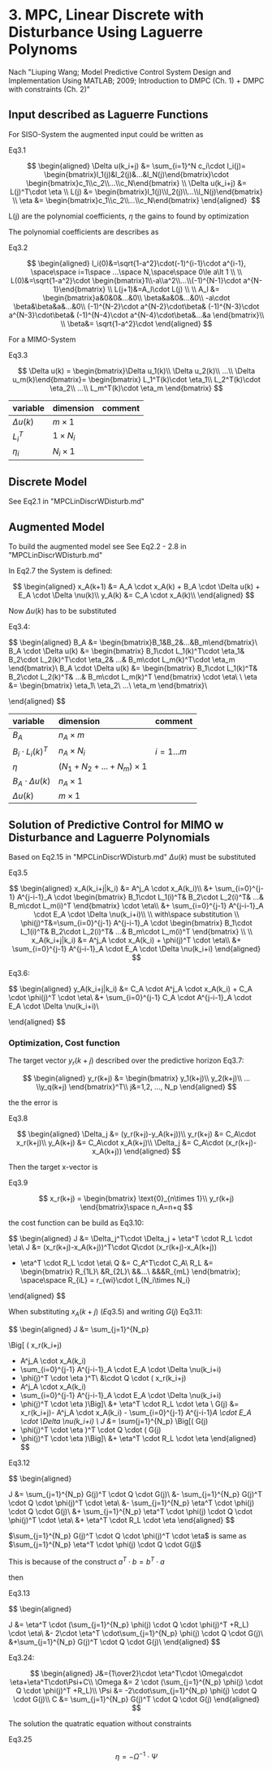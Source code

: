 # 3. MPC, Linear Discrete with  Disturbance Using Laguerre Polynoms

Nach  "Liuping Wang; Model Predictive Control System Design and Implementation Using MATLAB; 2009; Introduction to DMPC (Ch. 1) +  DMPC with constraints (Ch. 2)"

## Input described as Laguerre Functions

For SISO-System the augmented input could be written as

Eq3.1

$$
\begin{aligned}
\Delta u(k_i+j) &= \sum_{i=1}^N c_i\cdot l_i(j)=
\begin{bmatrix}l_1(j)&l_2(j)&...&l_N(j)\end{bmatrix}\cdot
\begin{bmatrix}c_1\\c_2\\...\\c_N\end{bmatrix}
\\
\Delta u(k_i+j) &= L(j)^T\cdot \eta
\\
L(j) &= \begin{bmatrix}l_1(j)\\l_2(j)\\...\\l_N(j)\end{bmatrix}
\\
\eta &= \begin{bmatrix}c_1\\c_2\\...\\c_N\end{bmatrix}
\end{aligned} 
$$

L(j) are the polynomial coefficients, $\eta$ the gains to found by optimization 

The polynomial coefficients are describes as 

Eq3.2

$$
\begin{aligned}
l_i(0)&=\sqrt{1-a^2}\cdot(-1)^{i-1}\cdot a^{i-1},
 \space\space i=1\space ...\space N,\space\space 0\le a\lt 1
\\
\\
L(0)&=\sqrt{1-a^2}\cdot
\begin{bmatrix}1\\-a\\a^2\\...\\(-1)^{N-1}\cdot a^{N-1}\end{bmatrix}
\\
L(j+1)&=A_l\cdot L(j)
\\
\\
A_l &= \begin{bmatrix}a&0&0&...&0\\
                      \beta&a&0&...&0\\
                      -a\cdot \beta&\beta&a&...&0\\
                      (-1)^{N-2}\cdot a^{N-2}\cdot\beta&
                      (-1)^{N-3}\cdot a^{N-3}\cdot\beta&
                      (-1)^{N-4}\cdot a^{N-4}\cdot\beta&...&a
       \end{bmatrix}\\
\\
\beta&= \sqrt{1-a^2}\cdot
\end{aligned}
$$

For a MIMO-System

Eq3.3

$$
\Delta u(k) = \begin{bmatrix}\Delta u_1(k)\\
                             \Delta u_2(k)\\
                             ...\\
                             \Delta u_m(k)\end{bmatrix}=
\begin{bmatrix}
L_1^T(k)\cdot \eta_1\\
L_2^T(k)\cdot \eta_2\\
...\\
L_m^T(k)\cdot \eta_m
\end{bmatrix}
$$

| variable      | dimension     | comment |
| ------------- | ------------- | ------- |
| $\Delta u(k)$ | $m\times 1$   |         |
| $L_i^T$       | $1\times N_i$ |         |
| $\eta_i$      | $N_i\times 1$ |         |

## Discrete Model

See Eq2.1 in "MPCLinDiscrWDisturb.md"

## Augmented Model

To build the augmented model see See Eq2.2 - 2.8 in "MPCLinDiscrWDisturb.md"

In Eq2.7 the System is defined:

$$
\begin{aligned}
  x_A(k+1) &= A_A \cdot x_A(k) + B_A \cdot \Delta u(k)
            + E_A \cdot \Delta \nu(k)\\
  y_A(k)   &= C_A \cdot x_A(k)\\
\end{aligned}
$$

Now $\Delta u(k)$ has to be substituted

Eq3.4:

$$
\begin{aligned}
  B_A &= \begin{bmatrix}B_1&B_2&...&B_m\end{bmatrix}\\
  B_A \cdot \Delta u(k) &= 
  \begin{bmatrix}
    B_1\cdot L_1(k)^T\cdot \eta_1&
    B_2\cdot L_2(k)^T\cdot \eta_2&
    ...&
    B_m\cdot L_m(k)^T\cdot \eta_m
  \end{bmatrix}\\
  B_A \cdot \Delta u(k) &= 
  \begin{bmatrix}
    B_1\cdot L_1(k)^T&
    B_2\cdot L_2(k)^T&
    ...&
    B_m\cdot L_m(k)^T
  \end{bmatrix}
\cdot \eta\\
\\
\eta &= 
  \begin{bmatrix}
    \eta_1\\
    \eta_2\\
    ...\\
    \eta_m
  \end{bmatrix}\\

\end{aligned}
$$

| variable              | dimension                   | comment   |
|:--------------------- |:--------------------------- | --------- |
| $B_A$                 | $n_A\times m$               |           |
| $B_i\cdot L_i(k)^T$   | $n_A\times N_i$             | $i=1...m$ |
| $\eta$                | $(N_1+N_2+...+N_m)\times 1$ |           |
| $B_A\cdot\Delta u(k)$ | $n_A \times 1$              |           |
| $\Delta u(k)$         | $m \times 1$                |           |

## Solution of Predictive Control for MIMO w Disturbance and Laguerre Polynomials

Based on Eq2.15 in "MPCLinDiscrWDisturb.md" $\Delta u(k)$ must be substituted

Eq3.5

$$
\begin{aligned}
x_A(k_i+j|k_i) &= A^j_A \cdot x_A(k_i)\\
&+ \sum_{i=0}^{j-1} A^{j-i-1}_A \cdot
\begin{bmatrix}
    B_1\cdot L_1(i)^T&
    B_2\cdot L_2(i)^T&
    ...&
    B_m\cdot L_m(i)^T
\end{bmatrix} \cdot \eta\\
&+ \sum_{i=0}^{j-1} A^{j-i-1}_A \cdot E_A \cdot \Delta \nu(k_i+i)\\
\\ with\space substitution
\\ 
\phi(j)^T&=\sum_{i=0}^{j-1} A^{j-i-1}_A \cdot
\begin{bmatrix}
    B_1\cdot L_1(i)^T&
    B_2\cdot L_2(i)^T&
    ...&
    B_m\cdot L_m(i)^T
\end{bmatrix}
\\
\\
x_A(k_i+j|k_i) &= A^j_A \cdot x_A(k_i) + \phi(j)^T \cdot \eta\\
&+ \sum_{i=0}^{j-1} A^{j-i-1}_A \cdot E_A \cdot \Delta \nu(k_i+i)
\end{aligned}
$$

Eq3.6:

$$
\begin{aligned}
y_A(k_i+j|k_i) &= C_A \cdot A^j_A \cdot x_A(k_i) + C_A \cdot \phi(j)^T \cdot \eta\\
&+ \sum_{i=0}^{j-1} C_A \cdot A^{j-i-1}_A \cdot E_A \cdot \Delta \nu(k_i+i)\\

\end{aligned}
$$

### Optimization, Cost function

The target vector $y_r(k+j)$ described over the predictive horizon
Eq3.7:

$$
\begin{aligned}
  y_r(k+j) &= 
  \begin{bmatrix}
    y_1(k+j)\\ y_2(k+j)\\ ... \\y_q(k+j)
 \end{bmatrix}^T\\
 j&=1,2, ..., N_p
\end{aligned}
$$

the the error is

Eq3.8

$$
\begin{aligned}
\Delta_j &= (y_r(k+j)-y_A(k+j))\\
y_r(k+j) &= C_A\cdot x_r(k+j)\\
y_A(k+j) &= C_A\cdot x_A(k+j)\\
\Delta_j &= C_A\cdot (x_r(k+j)-x_A(k+j))
\end{aligned}
$$

Then the target x-vector is

Eq3.9

$$
x_r(k+j) = \begin{bmatrix}
\text{0}_{n\times 1}\\
y_r(k+j)
\end{bmatrix}\space n_A=n+q
$$

the cost function can be build as
Eq3.10:

$$
\begin{aligned}
J &= \Delta_j^T\cdot \Delta_j  + \eta^T \cdot R_L \cdot \eta\\
J &= (x_r(k+j)-x_A(k+j))^T\cdot Q\cdot (x_r(k+j)-x_A(k+j))  
   + \eta^T \cdot R_L \cdot \eta\\
Q &= C_A^T\cdot C_A\\
R_L &= \begin{bmatrix}
R_{1L}\\
&R_{2L}\\
&&...\\
&&&R_{mL}
\end{bmatrix}; \space\space R_{iL} = r_{wi}\cdot I_{N_i\times N_i}

\end{aligned}
$$

When substituting $x_A(k+j)$ ($Eq3.5$) and writing $G(j)$
Eq3.11:

$$
\begin{aligned}
J &= \sum_{j=1}^{N_p}

\Big[ (  x_r(k_i+j) 
- A^j_A \cdot x_A(k_i) 
- \sum_{i=0}^{j-1} A^{j-i-1}_A \cdot E_A \cdot \Delta \nu(k_i+i)
- \phi(j)^T \cdot \eta
)^T\\
&\cdot Q \cdot 
(  x_r(k_i+j) 
- A^j_A \cdot x_A(k_i) 
- \sum_{i=0}^{j-1} A^{j-i-1}_A \cdot E_A \cdot \Delta \nu(k_i+i)
- \phi(j)^T \cdot \eta
)\Big]\\
&+ \eta^T \cdot R_L \cdot \eta
\\
G(j) &= x_r(k_i+j)- A^j_A \cdot x_A(k_i) - \sum_{i=0}^{j-1} A^{j-i-1}_A \cdot E_A \cdot \Delta \nu(k_i+i)
\\
J &= \sum_{j=1}^{N_p}
\Big[(  G(j)
- \phi(j)^T \cdot \eta
)^T
\cdot Q \cdot 
(  G(j)
- \phi(j)^T \cdot \eta
)\Big]\\
&+ \eta^T \cdot R_L \cdot \eta
\end{aligned}
$$

Eq3.12

$$
\begin{aligned}

J &= \sum_{j=1}^{N_p} G(j)^T \cdot Q \cdot G(j)\\ 
&- \sum_{j=1}^{N_p} G(j)^T \cdot Q \cdot \phi(j)^T \cdot \eta\\ 
&- \sum_{j=1}^{N_p} \eta^T \cdot \phi(j) \cdot Q \cdot G(j)\\
&+ \sum_{j=1}^{N_p} \eta^T \cdot \phi(j) \cdot Q \cdot \phi(j)^T \cdot \eta\\ 
&+ \eta^T \cdot R_L \cdot \eta
\end{aligned}
$$

$\sum_{j=1}^{N_p} G(j)^T \cdot Q \cdot \phi(j)^T \cdot \eta$ is same as $\sum_{j=1}^{N_p} \eta^T \cdot \phi(j) \cdot Q \cdot G(j)$  

This is because of the construct $a^T\cdot b = b^T \cdot a$

then

Eq3.13

$$
\begin{aligned}

J &= \eta^T \cdot (\sum_{j=1}^{N_p} 
     \phi(j) \cdot Q \cdot \phi(j)^T +R_L) \cdot \eta\\
  &- 2\cdot \eta^T \cdot\sum_{j=1}^{N_p}  \phi(j) \cdot Q \cdot G(j)\\
&+\sum_{j=1}^{N_p} G(j)^T \cdot Q \cdot G(j)\\ 
\end{aligned}
$$

Eq3.24:

$$
\begin{aligned}
J&={1\over2}\cdot \eta^T\cdot \Omega\cdot \eta+\eta^T\cdot\Psi+C\\
\Omega &= 2 \cdot (\sum_{j=1}^{N_p} 
     \phi(j) \cdot Q \cdot \phi(j)^T +R_L)\\
\Psi &= -2\cdot\sum_{j=1}^{N_p}  \phi(j) \cdot Q \cdot G(j)\\
C &= \sum_{j=1}^{N_p} G(j)^T \cdot Q \cdot G(j)
\end{aligned}
$$

The solution the quatratic equation without constraints

Eq3.25

$$
\eta = -\Omega^{-1}\cdot\Psi
$$

